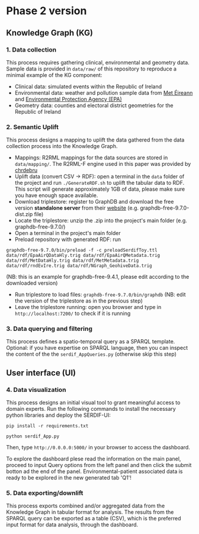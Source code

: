 # Phase 2 version



## Knowledge Graph (KG)

### 1. Data collection

This process requires gathering clinical, environmental and geometry data. Sample data is provided in `data/raw/` of this repository to reproduce a minimal example of the KG component:

* Clinical data: simulated events within the Republic of Ireland
* Environmental data: weather and pollution sample data from [Met Éireann](https://www.met.ie//climate/available-data/historical-data) and [Environmental Protection Agency (EPA)](http://www.epa.ie/)
* Geometry data: counties and electoral district geometries for the Republic of Ireland

### 2. Semantic Uplift

This process designs a mapping to uplift the data gathered from the data collection process into the Knowledge Graph.

* Mappings: R2RML mappings for the data sources are stored in `data/mapping/`. The R2RML-F engine used in this paper was provided by [chrdebru](https://github.com/chrdebru/r2rml)
* Uplift data (convert CSV -> RDF): open a terminal in the `data` folder of the project and run `./GenerateRDF.sh` to uplift the tabular data to RDF. This script will generate approximately 1GB of data, please make sure you have enough space available.
* Download triplestore: register to GraphDB and download the free version **standalone server** from their [website](https://www.ontotext.com/products/graphdb/graphdb-free/) (e.g. graphdb-free-9.7.0-dist.zip file)
* Locate the triplestore: unzip the .zip into the project's main folder (e.g. graphdb-free-9.7.0/)
* Open a terminal in the project's main folder
* Preload repository with generated RDF: run

`graphdb-free-9.7.0/bin/preload -f -c preloadSerdifToy.ttl data/rdf/EpaAirQDataHly.trig data/rdf/EpaAirQMetadata.trig data/rdf/MetDataHly.trig data/rdf/MetMetadata.trig data/rdf/rndEvIre.trig data/rdf/NGraph_GeohiveData.trig`

(NB: this is an example for graphdb-free-9.4.1, please edit according to the downloaded version)
* Run triplestore to load files: `graphdb-free-9.7.0/bin/graphdb` (NB: edit the version of the triplestore as in the previous step)
* Leave the triplestore running: open you browser and type in `http://localhost:7200/` to check if it is running

### 3. Data querying and filtering

This process defines a spatio-temporal query as a SPARQL template.
Optional: if you have expertise on SPARQL language, then you can inspect the content of the the `serdif_AppQueries.py` (otherwise skip this step)

## User interface (UI)

### 4. Data visualization
This process designs an initial visual tool to grant meaningful access to domain experts.
Run the following commands to install the necessary python libraries and deploy the SERDIF-UI:

`pip install -r requirements.txt`

`python serdif_App.py`

Then, type `http://0.0.0.0:5000/` in your browser to access the dashboard.

To explore the dashboard plese read the information on the main panel, proceed to input Query options from the left panel and then click the submit botton ad the end of the panel. Environmental-patient associated data is ready to be explored in the new generated tab 'Q1'!

### 5. Data exporting/downlift

This process exports combined and/or aggregated data from the Knowledge Graph in tabular format for analysis. The results from the SPARQL query can be exported as a table (CSV), which is the preferred input format for data analysis, through the dashboard.
